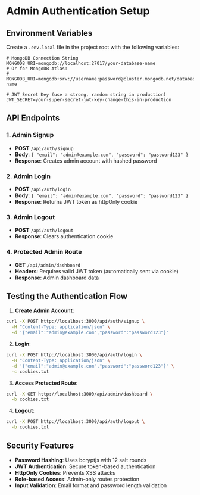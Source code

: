 # Admin Authentication Setup

## Environment Variables

Create a `.env.local` file in the project root with the following variables:

```env
# MongoDB Connection String
MONGODB_URI=mongodb://localhost:27017/your-database-name
# Or for MongoDB Atlas:
# MONGODB_URI=mongodb+srv://username:password@cluster.mongodb.net/database-name

# JWT Secret Key (use a strong, random string in production)
JWT_SECRET=your-super-secret-jwt-key-change-this-in-production
```

## API Endpoints

### 1. Admin Signup
- **POST** `/api/auth/signup`
- **Body**: `{ "email": "admin@example.com", "password": "password123" }`
- **Response**: Creates admin account with hashed password

### 2. Admin Login
- **POST** `/api/auth/login`
- **Body**: `{ "email": "admin@example.com", "password": "password123" }`
- **Response**: Returns JWT token as httpOnly cookie

### 3. Admin Logout
- **POST** `/api/auth/logout`
- **Response**: Clears authentication cookie

### 4. Protected Admin Route
- **GET** `/api/admin/dashboard`
- **Headers**: Requires valid JWT token (automatically sent via cookie)
- **Response**: Admin dashboard data

## Testing the Authentication Flow

1. **Create Admin Account**:
```bash
curl -X POST http://localhost:3000/api/auth/signup \
  -H "Content-Type: application/json" \
  -d '{"email":"admin@example.com","password":"password123"}'
```

2. **Login**:
```bash
curl -X POST http://localhost:3000/api/auth/login \
  -H "Content-Type: application/json" \
  -d '{"email":"admin@example.com","password":"password123"}' \
  -c cookies.txt
```

3. **Access Protected Route**:
```bash
curl -X GET http://localhost:3000/api/admin/dashboard \
  -b cookies.txt
```

4. **Logout**:
```bash
curl -X POST http://localhost:3000/api/auth/logout \
  -b cookies.txt
```

## Security Features

- **Password Hashing**: Uses bcryptjs with 12 salt rounds
- **JWT Authentication**: Secure token-based authentication
- **HttpOnly Cookies**: Prevents XSS attacks
- **Role-based Access**: Admin-only routes protection
- **Input Validation**: Email format and password length validation
